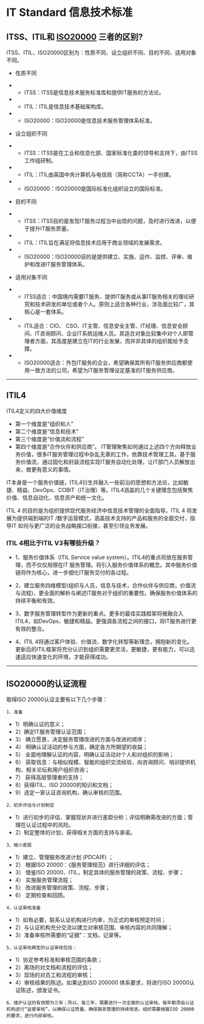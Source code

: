 # IT Standard 信息技术标准



## ITSS、ITIL和 [ISO20000](https://www.cqc.com.cn/www/chinese/txrz/itfw/) 三者的区别?
ITSS、ITIL、ISO20000区别为：性质不同、设立组织不同、目的不同、适用对象不同。

- 性质不同
- - ITSS：ITSS是信息技术服务标准库和提供IT服务的方法论。

- - ITIL：ITIL是信息技术基础架构库。

- - ISO20000：ISO20000是信息技术服务管理体系标准。

- 设立组织不同
- - ITSS：ITSS是在工业和信息化部、国家标准化委的领导和支持下，由ITSS工作组研制。

- - ITIL：ITIL由英国中央计算机与电信局（简称CCTA）一手创建。

- - ISO20000：ISO20000是国际标准化组织设立的国际标准。


- 目的不同
- - ITSS：ITSS目的是发现IT服务过程当中出现的问题，及时进行改进，以便于提升IT服务质量。

- - ITIL：ITIL旨在满足将信息技术应用于商业领域的发展需求。

- - ISO20000：ISO20000目的是提供建立、实施、运作、监控、评审、维护和改进IT服务管理体系。


- 适用对象不同
- - ITSS适合：中国境内需要IT服务、提供IT服务或从事IT服务相关的理论研究和技术研发的单位或者个人。原则上适合各种行业，涉及面比较广，其核心是一套体系。
- - ITIL适合：CIO、 CSO、IT主管、信息安全主管、IT经理、信息安全顾问、IT咨询顾问、企业IT系统运维人员。其适合对象比较集中对个人即管理者方面，其高度是建立在IT的行业发展，而并非具体的组织能给予支撑。
- - ISO20000适合：外包IT服务的企业，希望确保其所有IT服务供应商都使用一致方法的公司，希望为IT服务管理设定基准的IT服务供应商。

---
## ITIL4
ITIL4定义的四大价值维度
- 第一个维度是“组织和人”
- 第二个维度是“信息和技术”
- 第三个维度是“价值流和流程”
- 第四个维度是“合作伙伴和供应商”。
IT管理聚焦如何通过上述四个方向释放业务价值，很多IT服务管理过程中杂乱无章的工作，依靠技术管理工具，基于服务价值流，通过固化和封装流程实现IT服务自动化处理，让IT部门人员解放出来，做更有意义的事情。

IT本身是一个服务价值链，ITIL4衍生并融入一些前沿的思想和方法论，比如敏捷、精益、DevOps、COBIT（IT治理）等。ITIL4涵盖的几个关键理念包括聚焦价值、信息自动化、信息资产和统一文化。


ITIL 4 的目的是为组织提供现代服务经济中信息技术管理的全面指导。ITIL 4 将发展为提供端到端的IT /数字运营模式，涵盖技术支持的产品和服务的全面交付，指导IT 如何与更广泛的业务战略接口衔接，甚至引领业务发展。


### ITIL 4相比于ITIL V3有哪些升级？

- 1、服务价值体系（ITIL Service value system）。ITIL4的重点将放在服务管理，而不仅仅局限在IT 服务管理。将引入服务价值体系的概念。其中服务价值链将作为核心，进一步细化IT服务交付的各过程。


- 2、建立服务四维模型(组织与人员，信息与技术，合作伙伴与供应商，价值流与流程)，更全面的解析与阐述IT服务对于组织的重要性。确保服务价值体系的持续平衡和有效。


- 3、数字服务管理转型作为更新的重点。更多的最佳实践框架将被融合入ITIL4，如DevOps、敏捷和精益。更强调各流程之间的接口，将IT服务进行更有效的整合。


- 4、ITIL 4将通过客户体验、价值流、数字化转型等新理念，拥抱新的变化。更新后的ITIL框架将充分认识到组织需要更灵活，更敏捷，更有能力，可以迅速适应快速变化的环境，才能获得成功。

---
## ISO20000的认证流程
取得ISO 20000认证主要有以下几个步骤：

`1．准备`
- 1）明确认证的意义；
- 2）确定IT服务管理认证范围；
- 3） 确立愿景，决定服务管理改进的方面与改进的顺序；
- 4） 明确认证活动的参与方面，确定各方所期望的收益；
- 5） 全面地理解认证的内容，明确认证活动对个人和对组织的影响；
- 6） 获取信息：与相似规模、智能的组织交流经验，向咨询顾问、培训提供机构、相关论坛和用户组织咨询；
- 7） 获得高层管理者的支持；
- 8）获得ITIL、ISO 20000的知识和文档；
- 9）选定一家认证咨询机构，确认审核的范围。

`2、初步评估与计划制定`
- 1）进行初步的评估、掌握现状并进行差距分析；评估明确需改进的方面；管理在认证过程中的风险。
- 2）制定整体的计划，获得相关方面的支持与承诺。

`3、缩小差距`
- 1）建立、管理服务改进计划 (PDCA环) ；
- 2） 根据ISO 20000：《服务管理规范》进行详细的评估；
- 3） 借鉴ISO 20000、ITIL，制定具体的服务管理的政策、流程、步骤；
- 4） 实施服务管理流程；
- 5） 改进服务管理的政策、流程、步骤；
- 6） 定期检查和回顾。

`4、认证审核准备`
- 1）如有必要，联系认证机构进行内审，为正式的审核预定时间；
- 2）与认证机构充分交流以建立对审核范围、审核内容的共同理解；
- 3）准备审核所需要的“证据”：文档，记录等。

`5、认证审核典型的认证审核包括：`
- 1）协定参考标准和审核范围的条款；
- 2）离场的对文档和流程的评估；
- 3）现场的对员工和流程的审核；
- 4）审核结果的陈述。如果达到ISO 200000 体系要求，将进行ISO 20000认证陈述，颁发证书。

`6、维护认证的有效期为三年；所以，每三年，需要进行一次全面的认证审核。每年都须由认证机构进行“监督审核”，以确保认证质量，确保服务管理的持续改进。组织需要根据ISO 20000的要求，进行内部审核。`
